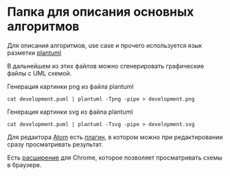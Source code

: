 # Папка для описания основных алгоритмов

Для описания алгоритмов, use case и прочего используется язык разметки [plantuml](http://plantuml.com/)

В дальнейшем из этих файлов можно сгенерировать графические файлы с UML схемой.

Генерация картинки png из файла plantuml

    cat development.puml | plantuml -Tpng -pipe > development.png

Генерация картинки svg из файла plantuml

    cat development.puml | plantuml -Tsvg -pipe > development.svg

Для редактора [Atom](http://atom.io) есть [плагин](https://atom.io/packages/plantuml-viewer), в котором можно при редактировании сразу просматривать результат.

Есть [расширение](https://chrome.google.com/webstore/detail/plantuml-viewer/legbfeljfbjgfifnkmpoajgpgejojooj) для Chrome, которое позволяет просматривать схемы в браузере.
